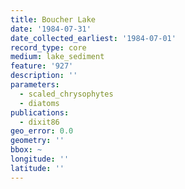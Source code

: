```yaml
---
title: Boucher Lake
date: '1984-07-31'
date_collected_earliest: '1984-07-01'
record_type: core
medium: lake_sediment
feature: '927'
description: ''
parameters:
  - scaled_chrysophytes
  - diatoms
publications:
  - dixit86
geo_error: 0.0
geometry: ''
bbox: ~
longitude: ''
latitude: ''
---
```


